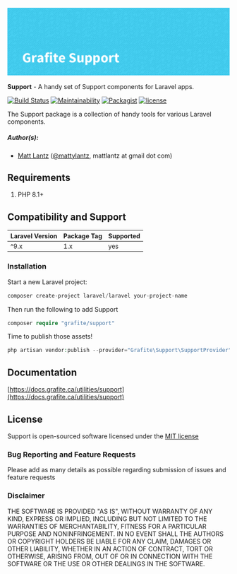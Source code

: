 ![Grafite Support](GrafiteSupport-banner.png)

**Support** - A handy set of Support components for Laravel apps.

[![Build Status](https://github.com/GrafiteInc/Support/workflows/PHP%20Package%20Tests/badge.svg?branch=main)](https://github.com/GrafiteInc/Support/actions?query=workflow%3A%22PHP+Package+Tests%22)
[![Maintainability](https://api.codeclimate.com/v1/badges/5c99d7022684ac3a220c/maintainability)](https://codeclimate.com/github/GrafiteInc/Support/maintainability)
[![Packagist](https://img.shields.io/packagist/dt/grafite/html.svg)](https://packagist.org/packages/grafite/html)
[![license](https://img.shields.io/github/license/mashape/apistatus.svg)](https://packagist.org/packages/grafite/html)

The Support package is a collection of handy tools for various Laravel components.

##### Author(s):
* [Matt Lantz](https://github.com/mlantz) ([@mattylantz](http://twitter.com/mattylantz), mattlantz at gmail dot com)

## Requirements

1. PHP 8.1+

## Compatibility and Support

| Laravel Version | Package Tag | Supported |
|-----------------|-------------|-----------|
| ^9.x | 1.x | yes |

### Installation

Start a new Laravel project:
```php
composer create-project laravel/laravel your-project-name
```

Then run the following to add Support
```php
composer require "grafite/support"
```

Time to publish those assets!
```php
php artisan vendor:publish --provider="Grafite\Support\SupportProvider"
```

## Documentation

[https://docs.grafite.ca/utilities/support](https://docs.grafite.ca/utilities/support)

## License
Support is open-sourced software licensed under the [MIT license](http://opensource.org/licenses/MIT)

### Bug Reporting and Feature Requests
Please add as many details as possible regarding submission of issues and feature requests

### Disclaimer
THE SOFTWARE IS PROVIDED "AS IS", WITHOUT WARRANTY OF ANY KIND, EXPRESS OR IMPLIED, INCLUDING BUT NOT LIMITED TO THE WARRANTIES OF MERCHANTABILITY, FITNESS FOR A PARTICULAR PURPOSE AND NONINFRINGEMENT. IN NO EVENT SHALL THE AUTHORS OR COPYRIGHT HOLDERS BE LIABLE FOR ANY CLAIM, DAMAGES OR OTHER LIABILITY, WHETHER IN AN ACTION OF CONTRACT, TORT OR OTHERWISE, ARISING FROM, OUT OF OR IN CONNECTION WITH THE SOFTWARE OR THE USE OR OTHER DEALINGS IN THE SOFTWARE.
